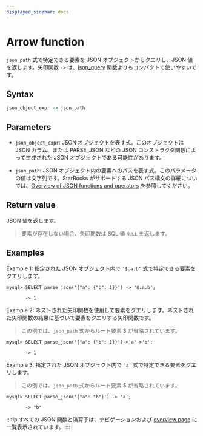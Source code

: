 ```yaml
---
displayed_sidebar: docs
---
```


# Arrow function

`json_path` 式で特定できる要素を JSON オブジェクトからクエリし、JSON 値を返します。矢印関数 `->` は、[json_query](json_query.md) 関数よりもコンパクトで使いやすいです。

## Syntax

```Haskell
json_object_expr -> json_path
```

## Parameters

- `json_object_expr`: JSON オブジェクトを表す式。このオブジェクトは JSON カラム、または PARSE_JSON などの JSON コンストラクタ関数によって生成された JSON オブジェクトである可能性があります。

- `json_path`: JSON オブジェクト内の要素へのパスを表す式。このパラメータの値は文字列です。StarRocks がサポートする JSON パス構文の詳細については、[Overview of JSON functions and operators](../overview-of-json-functions-and-operators.md) を参照してください。

## Return value

JSON 値を返します。

> 要素が存在しない場合、矢印関数は SQL 値 `NULL` を返します。

## Examples

Example 1: 指定された JSON オブジェクト内で `'$.a.b'` 式で特定できる要素をクエリします。

```plaintext
mysql> SELECT parse_json('{"a": {"b": 1}}') -> '$.a.b';

       -> 1
```

Example 2: ネストされた矢印関数を使用して要素をクエリします。ネストされた矢印関数の結果に基づいて要素をクエリする矢印関数です。

> この例では、`json_path` 式からルート要素 $ が省略されています。

```plaintext
mysql> SELECT parse_json('{"a": {"b": 1}}')->'a'->'b';

       -> 1
```

Example 3: 指定された JSON オブジェクト内で `'a'` 式で特定できる要素をクエリします。

> この例では、`json_path` 式からルート要素 $ が省略されています。

```plaintext
mysql> SELECT parse_json('{"a": "b"}') -> 'a';

       -> "b"
```

:::tip
すべての JSON 関数と演算子は、ナビゲーションおよび [overview page](../overview-of-json-functions-and-operators.md) に一覧表示されています。
:::